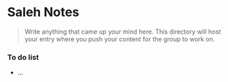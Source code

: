 # Saleh Notes
> Write anything that came up your mind here.
> This directory will host your entry where you push your content for the group to work on.

### To do list
- ...
